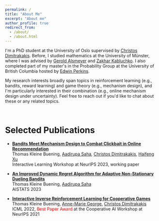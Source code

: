 ```yaml
---
permalink: /
title: "About Me"
excerpt: "About me"
author_profile: true
redirect_from: 
  - /about/
  - /about.html
---
```



I'm a PhD student at the University of Oslo supervised by [Christos Dimitrakakis](https://sites.google.com/site/christosdimitrakakis).
Before, I studied mathematics at the University of Münster, where I was advised by [Gerold Alsmeyer](https://www.uni-muenster.de/Stochastik/en/Arbeitsgruppen/Alsmeyer/index.shtml) and [Zakhar Kabluchko](https://scholar.google.com/citations?user=ZYBsQucAAAAJ&hl=en). 
I also completed part of my master's in the Probability Group at the University of British Columbia hosted by [Edwin Perkins](https://personal.math.ubc.ca/~perkins/perkins.html). 

My research interests broadly span topics in reinforcement learning (e.g., bandits, reward learning) and game theory (e.g., mechanism design), and I'm particularly interested in their combination (e.g., online mechanism design under uncertainty). 
Feel free to reach out if you'd like to chat about these or any related topics. 


<br/>


Selected Publications
====

* [**Bandits Meet Mechanism Design to Combat Clickbait in Online Recommendation**](https://openreview.net/pdf?id=iIhXNqNh1c) <br />
Thomas Kleine Buening, [Aadirupa Saha](https://aadirupa.github.io/), [Christos Dimitrakakis](https://sites.google.com/site/christosdimitrakakis), [Haifeng Xu](https://www.haifeng-xu.com/) <br />
Interactive Learning Workshop at NeurIPS 2023, working paper 


* [**An Improved Dynamic Regret Algorithm for Adaptive Non-Stationary Dueling Bandits**](https://arxiv.org/abs/2210.14322) <br /> 
Thomas Kleine Buening, [Aadirupa Saha](https://aadirupa.github.io/) <br />
AISTATS 2023


* [**Interactive Inverse Reinforcement Learning for Cooperative Games**](https://proceedings.mlr.press/v162/buning22a/buning22a.pdf) <br /> 
Thomas Kleine Buening, [Anne-Marie George](https://scholar.google.de/citations?user=uOuR7XgAAAAJ&hl=en), [Christos Dimitrakakis](https://sites.google.com/site/christosdimitrakakis) <br /> 
ICML 2022, <span style="color:red">Best Paper Award</span> at the Cooperative AI Workshop at NeurIPS 2021 